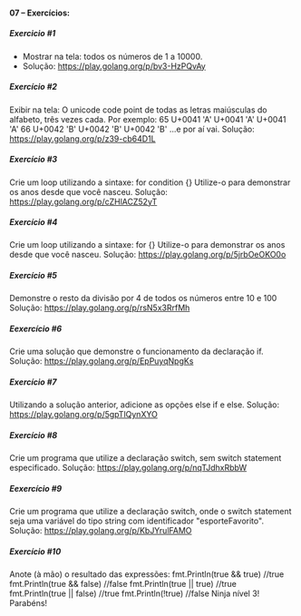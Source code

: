 #### 07 – Exercícios:

##### Exercicio #1
- Mostrar na tela: todos os números de 1 a 10000.
- Solução: https://play.golang.org/p/bv3-HzPQvAy

##### Exercício #2
Exibir na tela: O unicode code point de todas as letras maiúsculas do alfabeto, três vezes cada.
Por exemplo: 65 U+0041 'A' U+0041 'A' U+0041 'A' 66 U+0042 'B' U+0042 'B' U+0042 'B' ...e por aí vai.
Solução: https://play.golang.org/p/z39-cb64D1L

##### Exercício #3
Crie um loop utilizando a sintaxe: for condition {}
Utilize-o para demonstrar os anos desde que você nasceu.
Solução: https://play.golang.org/p/cZHlACZ52yT

##### Exercício #4
Crie um loop utilizando a sintaxe: for {}
Utilize-o para demonstrar os anos desde que você nasceu.
Solução: https://play.golang.org/p/5jrbOeOKO0o

##### Exercício #5
Demonstre o resto da divisão por 4 de todos os números entre 10 e 100
Solução: https://play.golang.org/p/rsN5x3RrfMh 

##### Eexercício #6
Crie uma solução que demonstre o funcionamento da declaração if.
Solução: https://play.golang.org/p/EpPuyqNpgKs

##### Exercício #7
Utilizando a solução anterior, adicione as opções else if e else.
Solução: https://play.golang.org/p/5gpTlQynXYO

##### Exercício #8
Crie um programa que utilize a declaração switch, sem switch statement especificado.
Solução: https://play.golang.org/p/nqTJdhxRbbW

##### Eexercício #9
Crie um programa que utilize a declaração switch, onde o switch statement seja uma variável do tipo string com identificador "esporteFavorito".
Solução: https://play.golang.org/p/KbJYrulFAMO

##### Exercício #10
Anote (à mão) o resultado das expressões:
fmt.Println(true && true) //true
fmt.Println(true && false) //false
fmt.Println(true || true) //true
fmt.Println(true || false) //true
fmt.Println(!true) //false
Ninja nível 3! Parabéns!